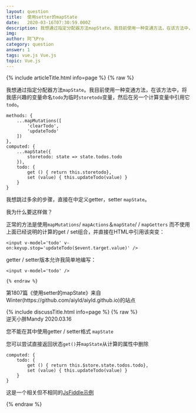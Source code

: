 ```yaml
---
layout: question
title:  使用setter的mapState
date:   2020-03-16T07:30:59.000Z
description: 我想通过指定分配器方法mapState。我目前使用一种变通方法，在该方法中，将我感兴趣的变量命名todo为临时storetodo变量，然后在另一个计算变量...
img: 
author: 阿飞Pro
category: question
answer: 1
tags: vue.js Vue.js
topic: Vue.js
---
```

<div class="article-root">
  <div class="article">
    {% include articleTitle.html info=page %}
    {% raw %}
    <div class="article-content"><p><font style="vertical-align: inherit;"><font style="vertical-align: inherit;">我想通过指定分配器方法</font></font><code>mapState</code><font style="vertical-align: inherit;"><font style="vertical-align: inherit;">。</font><font style="vertical-align: inherit;">我目前使用一种变通方法，在该方法中，将我感兴趣的变量命名</font></font><code>todo</code><font style="vertical-align: inherit;"><font style="vertical-align: inherit;">为临时</font></font><code>storetodo</code><font style="vertical-align: inherit;"><font style="vertical-align: inherit;">变量，然后在另一个计算变量中引用它</font></font><code>todo</code><font style="vertical-align: inherit;"><font style="vertical-align: inherit;">。</font></font></p>

<pre><code>methods: {<font></font>
    ...mapMutations([<font></font>
        'clearTodo',<font></font>
        'updateTodo'<font></font>
    ])<font></font>
},<font></font>
computed: {<font></font>
    ...mapState({<font></font>
        storetodo: state =&gt; state.todos.todo<font></font>
    }),<font></font>
    todo: {<font></font>
        get () { return this.storetodo},<font></font>
        set (value) { this.updateTodo(value) }<font></font>
    }<font></font>
}<font></font>
</code></pre>

<p><font style="vertical-align: inherit;"><font style="vertical-align: inherit;">我想跳过多余的步骤，直接在中定义getter，setter </font></font><code>mapState</code><font style="vertical-align: inherit;"><font style="vertical-align: inherit;">。</font></font></p>

<p><font style="vertical-align: inherit;"><font style="vertical-align: inherit;">我为什么要这样做？</font></font></p>

<p><font style="vertical-align: inherit;"><font style="vertical-align: inherit;">正常的方法是使用</font></font><code>mapMutations</code><font style="vertical-align: inherit;"><font style="vertical-align: inherit;">/ </font></font><code>mapActions</code><font style="vertical-align: inherit;"><font style="vertical-align: inherit;">＆</font></font><code>mapState</code><font style="vertical-align: inherit;"><font style="vertical-align: inherit;">/ / </font></font><code>mapGetters</code><font style="vertical-align: inherit;"><font style="vertical-align: inherit;">
而不</font><font style="vertical-align: inherit;">使用</font><font style="vertical-align: inherit;">上面已经说明的计算的get / set组合，并直接在HTML中引用该突变：</font></font></p>

<pre><code>&lt;input v-model='todo' v-on:keyup.stop='updateTodo($event.target.value)' /&gt;
</code></pre>

<p><font style="vertical-align: inherit;"><font style="vertical-align: inherit;">getter / setter版本允许我简单地编写：</font></font></p>

<pre><code>&lt;input v-model='todo' /&gt;
</code></pre></div>
    {% endraw %}
  </div>
  <p class="winter_mark">第1807篇《使用setter的mapState》来自Winter(https://github.com/aiyld/aiyld.github.io)的站点</p>
  <div class="discuss-wrapper">
    {% include discussTitle.html info=page %}
    {% raw %}
    <div class="discuss-list">
    <div class="discuss-item">
        <div class="discuss-parent">
          <div class="discuss-meta">
            <span class="discuss-user">逆天小胖Mandy</span>
            <span class="discuss-time">2020.03.16</span>
          </div>
          <div class="discuss-comment"><p><font style="vertical-align: inherit;"><font style="vertical-align: inherit;">您不能在其中使用getter / setter格式 </font></font><code>mapState</code></p>

<p><font style="vertical-align: inherit;"><font style="vertical-align: inherit;">您可以尝试直接返回状态</font></font><code>get()</code><font style="vertical-align: inherit;"><font style="vertical-align: inherit;">并</font></font><code>mapState</code><font style="vertical-align: inherit;"><font style="vertical-align: inherit;">从计算的属性中</font><font style="vertical-align: inherit;">删除</font></font></p>

<pre><code>computed: {<font></font>
    todo: {<font></font>
        get () { return this.$store.state.todos.todo},<font></font>
        set (value) { this.updateTodo(value) }<font></font>
    }<font></font>
} <font></font>
</code></pre>

<p><font style="vertical-align: inherit;"><font style="vertical-align: inherit;">这是一个相关但不相同的</font></font><a href="https://jsfiddle.net/61eyztca/" rel="noreferrer"><font style="vertical-align: inherit;"><font style="vertical-align: inherit;">JsFiddle示例</font></font></a></p></div>
        </div></div>
    </div>
    {% endraw %}
  </div>
<div>
